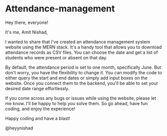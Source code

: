 # Attendance-management

Hey there, everyone!

It's me, Amit Nishad, 

I wanted to share that I've created an attendance management system website using the MERN stack. It's a handy tool that allows you to download attendance records as CSV files. You can choose the date and get a list of students who were present or absent on that day.

By default, the attendance period is set to one month, specifically June. But don't worry, you have the flexibility to change it. You can modify the code to either query the start and end dates or simply add input boxes on the website. Once you connect them to the backend, you'll be able to set your desired date range effortlessly.

If you come across any bugs or issues while using the website, please let me know. I'll be happy to help you solve them. So go ahead, have fun coding, and enjoy the experience!

Happy coding and have a blast!

@heyynishad
